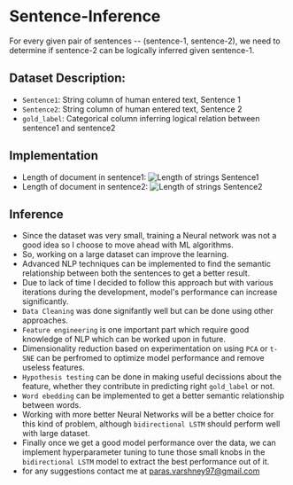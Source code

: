 # Sentence-Inference
For every given pair of sentences -- (sentence-1, sentence-2), we need to determine if sentence-2 can be logically inferred given sentence-1.

## Dataset Description:
* `Sentence1`: String column of human entered text, Sentence 1
* `Sentence2`: String column of human entered text, Sentence 2
* `gold_label`: Categorical column inferring logical relation between sentence1 and sentence2

## Implementation 
* Length of document in sentence1: 
![Length of strings Sentence1](https://github.com/paras009/Sentence-Inference/blob/master/images/length_of_doc_s1.png)
* Length of document in sentence2: 
![Length of strings Sentence2](https://github.com/paras009/Sentence-Inference/blob/master/images/length_of_doc_s2.png)

## Inference
* Since the dataset was very small, training a Neural network was not a good idea so I choose to move ahead with ML algorithms. 
* So, working on a large dataset can improve the learning.
* Advanced NLP techniques can be implemented to find the semantic relationship between both the sentences to get a better result.
* Due to lack of time I decided to follow this approach but with various iterations during the development, model's performance can increase significantly.
* `Data Cleaning` was done signifantly well but can be done using other approaches.
* `Feature engineering` is one important part which require good knowledge of NLP which can be worked upon in future.
* Dimensionality reduction based on experimentation on using `PCA` or `t-SNE` can be perfromed to optimize model performance and remove useless features.
* `Hypothesis testing` can be done in making useful decissions about the feature, whether they contribute in predicting right `gold_label` or not.
* `Word ebedding` can be implemented to get a better semantic relationship between words.
* Working with more better Neural Networks will be a better choice for this kind of problem, although `bidirectional LSTM` should perform well with large dataset.
* Finally once we get a good model performance over the data, we can implement hyperparameter tuning to tune those small knobs in the `bidirectional LSTM` model to extract the best performance out of it.
* for any suggestions contact me at [paras.varshney97@gmail.com](paras.varshney97@gmail.com)
